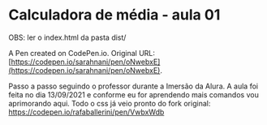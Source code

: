 # Calculadora de média - aula 01

OBS: ler o index.html da pasta dist/

A Pen created on CodePen.io. Original URL: [https://codepen.io/sarahnani/pen/oNwebxE](https://codepen.io/sarahnani/pen/oNwebxE).

Passo a passo seguindo o professor durante a Imersão da Alura.
A aula foi feita no dia 13/09/2021 e conforme eu for aprendendo mais comandos vou aprimorando aqui.
Todo o css já veio pronto do fork original: https://codepen.io/rafaballerini/pen/VwbxWdb